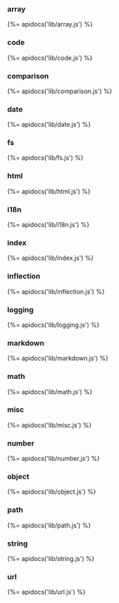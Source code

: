 ### array
{%= apidocs('lib/array.js') %}

### code
{%= apidocs('lib/code.js') %}

### comparison
{%= apidocs('lib/comparison.js') %}

### date
{%= apidocs('lib/date.js') %}

### fs
{%= apidocs('lib/fs.js') %}

### html
{%= apidocs('lib/html.js') %}

### i18n
{%= apidocs('lib/i18n.js') %}

### index
{%= apidocs('lib/index.js') %}

### inflection
{%= apidocs('lib/inflection.js') %}

### logging
{%= apidocs('lib/logging.js') %}

### markdown
{%= apidocs('lib/markdown.js') %}

### math
{%= apidocs('lib/math.js') %}

### misc
{%= apidocs('lib/misc.js') %}

### number
{%= apidocs('lib/number.js') %}

### object
{%= apidocs('lib/object.js') %}

### path
{%= apidocs('lib/path.js') %}

### string
{%= apidocs('lib/string.js') %}

### url
{%= apidocs('lib/url.js') %}

